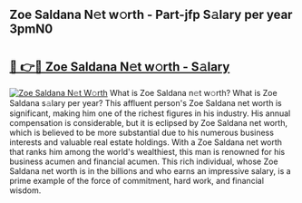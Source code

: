 ## Zoe Saldana N𝚎t w𝚘rth - Part-jfp S𝚊lary per year 3pmN0

# <h2><a href="http://gc3q9y.nevu.top/?p=Zoe+Saldana">🔗 👉🔴 Zoe Saldana N𝚎t w𝚘rth - S𝚊lary</a></h2>

[![Zoe Saldana N𝚎t W𝚘rth](https://i.imgur.com/Oavwk0R.jpeg)](http://gc3q9y.nevu.top/?p=Zoe+Saldana)
What is Zoe Saldana n𝚎t w𝚘rth? What is Zoe Saldana s𝚊lary per year?
This affluent person's Zoe Saldana net worth is significant, making him one of the richest figures in his industry. His annual compensation is considerable, but it is eclipsed by Zoe Saldana net worth, which is believed to be more substantial due to his numerous business interests and valuable real estate holdings. With a Zoe Saldana net worth that ranks him among the world's wealthiest, this man is renowned for his business acumen and financial acumen. This rich individual, whose Zoe Saldana net worth is in the billions and who earns an impressive salary, is a prime example of the force of commitment, hard work, and financial wisdom.
